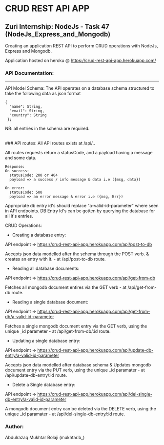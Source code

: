 # CRUD REST API APP
## Zuri Internship: NodeJs - Task 47 (NodeJs_Express_and_Mongodb)
 Creating an application REST API to perform CRUD operations with NodeJs, Express and Mongodb.
 
 Application hosted on heroku @ https://crud-rest-api-app.herokuapp.com/


### API Documentation:
------
 API Model Schema:
 The API operates on a database schema structured to take the following data as json format

    {
      "name": String,
      "email": String,
      "country": String
 	 };

NB: all entries in the schema are required.

<br>
### API routes:
 All API routes exists at /api/..

 All routes requests return a statusCode, and a payload having a message and some data.
     
    Response:
    On success:
      statusCode: 200 or 404
      payload => a success / info message & data i.e ({msg, data})

    On error:
      statusCode: 500
      payload => an error message & error i.e ({msg, Err})

 Appropriate db entry id's should replace "a-valid-id-parameter" where seen in API endpoints.
 DB Entry Id's can be gotten by querying the database for all it's entries.

 CRUD Operations:


 - Creating a database entry:

  API endpoint => https://crud-rest-api-app.herokuapp.com/api/post-to-db
  
  Accepts json data modelled after the schema through the POST verb. & creates an entry with it. - at /api/post-to-db route.
  <br>

 - Reading all database documents:

  API endpoint => https://crud-rest-api-app.herokuapp.com/api/get-from-db
  
  Fetches all mongodb document entires via the GET verb - at /api/get-from-db route.
  <br>

 - Reading a single database document:

  API endpoint => https://crud-rest-api-app.herokuapp.com/api/get-from-db/a-valid-id-parameter
  
  Fetches a single mongodb document entry via the GET verb, using the unique _id parameter - at /api/get-from-db/:id route.
  <br>

 - Updating a single database entry:

  API endpoint => https://crud-rest-api-app.herokuapp.com/api/update-db-entry/a-valid-id-parameter
  
  Accepts json data modelled after database schema & Updates mongodb document entry via the PUT verb, using the unique _id paramater - at /api/update-db-entry/:id route.
  <br>

 - Delete a Single database entry:

  API endpoint => https://crud-rest-api-app.herokuapp.com/api/del-single-db-entry/a-valid-id-parameter
  
  A mongodb document entry can be deleted via the DELETE verb, using the unique _id paramater - at /api/del-single-db-entry/:id route.
  <br>
  
### Author:
  Abdulrazaq Mukhtar Bolaji (mukhtar.b_)
  
  
  
  
  
  
  
  
  
  
  
  
  
  